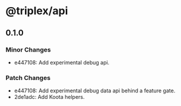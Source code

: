 # @triplex/api

## 0.1.0

### Minor Changes

- e447108: Add experimental debug api.

### Patch Changes

- e447108: Add experimental debug data api behind a feature gate.
- 2de1adc: Add Koota helpers.
